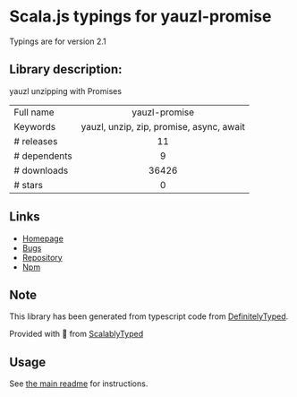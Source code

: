 
# Scala.js typings for yauzl-promise

Typings are for version 2.1

## Library description:
yauzl unzipping with Promises

|                    |                 |
| ------------------ | :-------------: |
| Full name          | yauzl-promise |
| Keywords           | yauzl, unzip, zip, promise, async, await |
| # releases         | 11 |
| # dependents       | 9 |
| # downloads        | 36426 |
| # stars            | 0 |

## Links
- [Homepage](https://github.com/overlookmotel/yauzl-promise#readme)
- [Bugs](https://github.com/overlookmotel/yauzl-promise/issues)
- [Repository](https://github.com/overlookmotel/yauzl-promise)
- [Npm](https://www.npmjs.com/package/yauzl-promise)
    


## Note
This library has been generated from typescript code from [DefinitelyTyped](https://definitelytyped.org).

Provided with :purple_heart: from [ScalablyTyped](https://github.com/oyvindberg/ScalablyTyped)

## Usage
See [the main readme](../../readme.md) for instructions.


